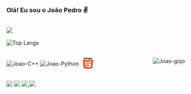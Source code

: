 ### Olá! Eu sou o João Pedro ✌️
##

<picture>
  <source
    srcset="https://github-readme-stats.vercel.app/api?username=joaopedroandrad3&show_icons=true&theme=dracula"
    media="(prefers-color-scheme: dark)"
  />
  <source
    srcset="https://github-readme-stats.vercel.app/api?username=joaopedroandrad3&show_icons=true"
    media="(prefers-color-scheme: light), (prefers-color-scheme: 00FFFF)"
  />
  <img height="170em" src="https://github-readme-stats.vercel.app/api?username=joaopedroandrad3&show_icons=true" />
</picture>

![Top Langs](https://github-readme-stats.vercel.app/api/top-langs/?username=joaopedroandrad3&hide_progress=true&theme=dracula)
<div style = "display: inline_block"><br>
  <img align="center" alt="Joao-C++" height="30" width="40" src="https://raw.githubusercontent.com/jmnote/z-icons/master/svg/cpp.svg">
  <img align="center" alt="Joao-Python" height="30" width="30" src="https://raw.githubusercontent.com/jmnote/z-icons/master/svg/python.svg">
  <img align="center" alt="Joao-HTML" height="30" width="40" src="https://raw.githubusercontent.com/devicons/devicon/master/icons/html5/html5-original-wordmark.svg">
  <img align="right" alt="Joao-gojo" height="120" width="120"src="https://i.pinimg.com/736x/e4/f3/83/e4f383c0344e99637fca46ec3e146403.jpg">
</div>

##
<div>
  <a href = "https://www.instagram.com/kanny_jp" target="_blank"><img src = "https://img.shields.io/badge/Instagram-E4405F?style=for-the-badge&logo=instagram&logoColor=white"></a>
  <a href = "https://discord.com/users/k4nny_" target="_blank"><img src = "https://img.shields.io/badge/Discord-7289DA?style=for-the-badge&logo=discord&logoColor=white"></a>
  <a href = "https://mail.google.com/mail/?view=cm&fs=1&to=joaopedroandrad3@gmail.com" target="_blank">
  <img src = "https://img.shields.io/badge/-joaopedroandrad3@gmail.com-D14836?style=for-the-badge&logo=gmail&logoColor=white">
</a>
  <a href = "https://www.linkedin.com/in/joão-pedro-andrade-santana-silva-198097347" target="_blank"><img src = "https://img.shields.io/badge/LinkedIn-0077B5?style=for-the-badge&logo=linkedin&logoColor=white"></a>
</div>

